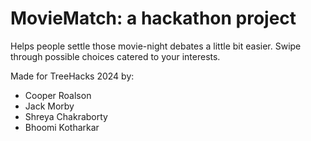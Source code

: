 # MovieMatch: a hackathon project

Helps people settle those movie-night debates a little bit easier.
Swipe through possible choices catered to your interests.

Made for TreeHacks 2024 by:
 - Cooper Roalson
 - Jack Morby
 - Shreya Chakraborty
 - Bhoomi Kotharkar
